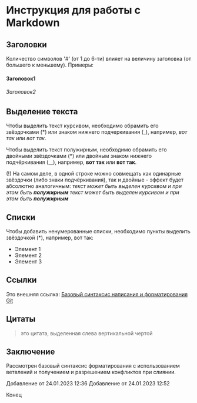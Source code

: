 # Инструкция для работы с Markdown

## Заголовки

Количество символов '#' (от 1 до 6-ти) влияет на величину заголовка (от большего к меньшему). Примеры:
#### Заголовок1
###### Заголовок2

## Выделение текста

Чтобы выделить текст курсивом, необходимо обрамить его звёздочками (*) или знаком нижнего подчеркивания (_), например,
*вот так* или _вот так_.

Чтобы выделить текст полужирным, необходимо обрамить его двойными звёздочками (*) или двойным знаком нижнего подчёркивания (__), например, 
**вот так** или __вот так__.

(!) На самом деле, в одной строке можно совмещать как одинарные звёздочки (либо знаки подчёркивания), так и двойные - эффект будет абсолютно аналогичным:
*текст может быть выделен курсивом и при этом быть **полужирным***
_текст может быть выделен курсивом и при этом быть __полужирным___

## Списки

Чтобы добавить ненумерованные списки, необходимо пункты выделить звёздочкой (*), например, вот так:
* Элемент 1
* Элемент 2
* Элемент 3


## Ссылки

Это внешняя ссылка:
[Базовый синтаксис написания и форматирования Git](https://docs.github.com/en/get-started/writing-on-github/getting-started-with-writing-and-formatting-on-github/basic-writing-and-formatting-syntax)

## Цитаты

>это цитата, выделенная слева вертикальной чертой

## Заключение

Рассмотрен базовый синтаксис форматирования с использованием ветвлений и получением и разрешением конфликтов при слиянии.

Добавление от 24.01.2023 12:36
Добавление от 24.01.2023 12:52

Конец
